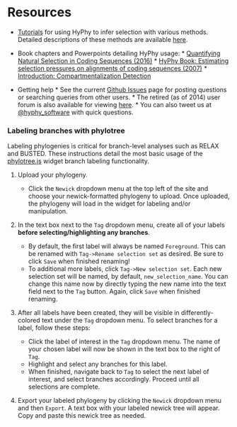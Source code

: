 Resources
===================

* [Tutorials](./tutorials/current-release-tutorial) for using HyPhy to infer selection with various methods. Detailed descriptions of these methods are available [here](./getting-started/#choosing-a-method-for-selection-inference).

* Book chapters and Powerpoints detailing HyPhy usage:
      * [Quantifying Natural Selection in Coding Sequences (2016)](resources-files/slides-selection-2016.pdf) 
      * [HyPhy Book: Estimating selection pressures on alignments of
coding sequences (2007)](resources-files/hyphybook2007.pdf)
      * [Introduction: Compartmentalization Detection](resources-files/compartmentalization_detection_ppt.pdf) 

* Getting help
      * See the current [Github Issues](https://www.github.com/veg/hyphy/issues) page for posting questions or searching queries from other users.
      * The retired (as of 2014) user forum is also available for viewing [here](http://www.hyphy.org/cgi-bin/hyphy_forums/YaBB.pl).
      * You can also tweet us at [@hyphy_software](https://www.twitter.com/hyphy_software) with quick questions.


### Labeling branches with phylotree
Labeling phylogenies is critical for branch-level analyses such as RELAX and BUSTED. These instructions detail the most basic usage of the [phylotree.js](http://veg.github.io/phylotree.js/) widget branch labeling functionality. 

1. Upload your phylogeny.
	+ Click the `Newick` dropdown menu at the top left of the site and choose your newick-formatted phylogeny to upload. Once uploaded, the phylogeny will load in the widget for labeling and/or manipulation.
2. In the text box next to the `Tag` dropdown menu, create all of your labels **before selecting/highlighting any branches**. 
	+ By default, the first label will always be named `Foreground`. This can be renamed with `Tag->Rename selection set` as desired. Be sure to click `Save` when finished renaming!
	+ To additional more labels, click `Tag->New selection set`. Each new selection set will be named, by default, `new_selection_name`. You can change this name now by directly typing the new name into the text field next to the `Tag` button. Again, click `Save` when finished renaming.
3. After all labels have been created, they will be visible in differently-colored text under the `Tag` dropdown menu. To select branches for a label, follow these steps:
	+ Click the label of interest in the `Tag` dropdown menu. The name of your chosen label will now be shown in the text box to the right of `Tag`. 
	+ Highlight and select any branches for this label. 
	+ When finished, navigate back to `Tag` to select the next label of interest, and select branches accordingly. Proceed until all selections are complete.

4. Export your labeled phylogeny by clicking the `Newick` dropdown menu and then `Export`. A text box with your labeled newick tree will appear. Copy and paste this newick tree as needed.


 
